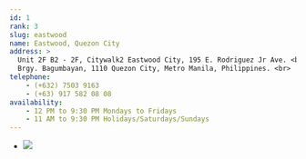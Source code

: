 ```yaml
---
id: 1
rank: 3
slug: eastwood
name: Eastwood, Quezon City
address: >
  Unit 2F B2 - 2F, Citywalk2 Eastwood City, 195 E. Rodriguez Jr Ave. <br>
  Brgy. Bagumbayan, 1110 Quezon City, Metro Manila, Philippines. <br>
telephone:
    - (+632) 7503 9163
    - (+63) 917 582 08 08
availability:
    - 12 PM to 9:30 PM Mondays to Fridays
    - 11 AM to 9:30 PM Holidays/Saturdays/Sundays
---
```

<div id="TA_socialButtonReviews71" class="social-media TA_socialButtonReviews">
  <ul id="icxi0ooFtBLn" class="TA_links lhj6es3">
    <li id="ThyOrBSeJ" class="dbS1Vpglv">
      <a target="_blank" href="http://www.tripadvisor.com.ph/Attraction_Review-g298574-d7142887-Reviews-Mystery_Manila-Quezon_City_Metro_Manila_Luzon.html"><img src="http://www.tripadvisor.com.ph/img/cdsi/img2/branding/socialWidget/20x28_green-21692-2.png"/></a>
    </li>
  </ul>
</div>
<script src="http://www.jscache.com/wejs?wtype=socialButtonReviews&amp;uniq=71&amp;locationId=7142887&amp;color=green&amp;size=rect&amp;lang=en_PH&amp;display_version=2"></script>